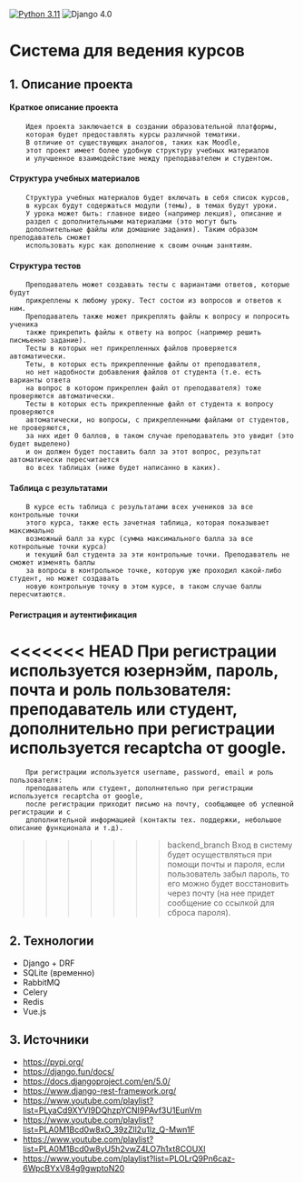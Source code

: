 [![Python 3.11](https://img.shields.io/badge/python-3.11-green.svg)](https://www.python.org/downloads/release/python-360/)
![Django 4.0](https://img.shields.io/badge/Django-5.0.2-green.svg)



# Система для ведения курсов
## 1. Описание проекта

#### Краткое описание проекта
        Идея проекта заключается в создании образовательной платформы,
        которая будет предоставлять курсы различной тематики.
        В отличие от существующих аналогов, таких как Moodle,
        этот проект имеет более удобную структуру учебных материалов
        и улучшенное взаимодействие между преподавателем и студентом.

#### Структура учебных материалов
        Структура учебных материалов будет включать в себя список курсов,
        в курсах будут содержаться модули (темы), в темах будут уроки. 
        У урока может быть: главное видео (например лекция), описание и
        раздел с дополнительными материалами (это могут быть
        дополнительные файлы или домашние задания). Таким образом преподаватель сможет
        использовать курс как дополнение к своим очным занятиям.
        
#### Структура тестов
        Преподаватель может создавать тесты с вариантами ответов, которые будут
        прикреплены к любому уроку. Тест состои из вопросов и ответов к ним.
        Преподаватель также может прикреплять файлы к вопросу и попросить ученика
        также прикрепить файлы к ответу на вопрос (например решить писмьенно задание).
        Тесты в которых нет прикрепленных файлов проверяется автоматически. 
        Теты, в которых есть прикрепленные файлы от преподавателя,
        но нет надобности добавления файлов от студента (т.е. есть варианты ответа
        на вопрос в котором прикреплен файл от преподавателя) тоже проверяются автоматически.
        Тесты в которых есть прикрепленные файл от студента к вопросу проверяются
        автоматически, но вопросы, с прикрепленными файлами от студентов, не проверяются,
        за них идет 0 баллов, в таком случае преподаватель это увидит (это будет выделено)
        и он должен будет поставить балл за этот вопрос, результат автоматически пересчитается
        во всех таблицах (ниже будет написанно в каких).
        
#### Таблица с результатами
        В курсе есть таблица с результатами всех учеников за все контрольные точки
        этого курса, также есть зачетная таблица, которая показывает максимально
        возможный балл за курс (сумма максимального балла за все котнрольные точки курса)
        и текущий бал студента за эти контрольные точки. Преподаватель не сможет изменять баллы
        за вопросы в контрольное точке, которую уже проходил какой-либо студент, но может создавать
        новую контрольную точку в этом курсе, в таком случае баллы пересчитаются.
        
#### Регистрация и аутентификация
<<<<<<< HEAD
        При регистрации используется юзернэйм, пароль, почта и роль пользователя:
        преподаватель или студент, дополнительно при регистрации используется recaptcha от google.
=======
        При регистрации используется username, password, email и роль пользователя:
        преподаватель или студент, дополнительно при регистрации используется recaptcha от google,
        после регистрации приходит письмо на почту, сообщающее об успешной регистрации и с
        дпополнительной информацией (контакты тех. поддержки, небольшое описание функционала и т.д).
>>>>>>> backend_branch
        Вход в систему будет осуществляться при помощи почты и пароля, если пользователь
        забыл пароль, то его можно будет восстановить через почту (на нее придет сообщение со ссылкой
        для сброса пароля).

## 2. Технологии

  - Django + DRF
  - SQLite (временно)
  - RabbitMQ
  - Celery
  - Redis
  - Vue.js

## 3. Источники
  - https://pypi.org/
  - https://django.fun/docs/
  - https://docs.djangoproject.com/en/5.0/
  - https://www.django-rest-framework.org/
  - https://www.youtube.com/playlist?list=PLyaCd9XYVI9DQhzpYCNI9PAvf3U1EunVm
  - https://www.youtube.com/playlist?list=PLA0M1Bcd0w8xO_39zZll2u1lz_Q-Mwn1F
  - https://www.youtube.com/playlist?list=PLA0M1Bcd0w8yU5h2vwZ4LO7h1xt8COUXl
  - https://www.youtube.com/playlist?list=PLOLrQ9Pn6caz-6WpcBYxV84g9gwptoN20
